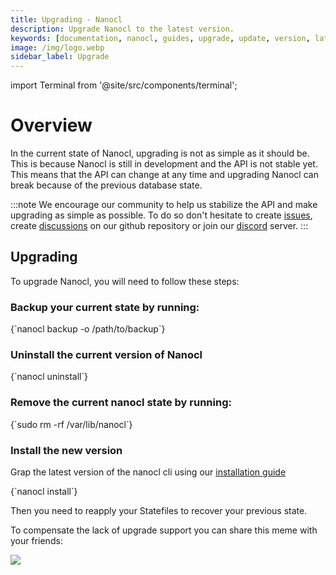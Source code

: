 ```yaml
---
title: Upgrading - Nanocl
description: Upgrade Nanocl to the latest version.
keywords: [documentation, nanocl, guides, upgrade, update, version, latest]
image: /img/logo.webp
sidebar_label: Upgrade
---
```


import Terminal from '@site/src/components/terminal';

# Overview

In the current state of Nanocl, upgrading is not as simple as it should be. This is because Nanocl is still in development and the API is not stable yet. This means that the API can change at any time and upgrading Nanocl can break because of the previous database state.

:::note
We encourage our community to help us stabilize the API and make upgrading as simple as possible.
To do so don't hesitate to create [issues][github_issues], create [discussions][github_discussions] on our github repository or join our [discord][discord] server.
:::

## Upgrading

To upgrade Nanocl, you will need to follow these steps:

### Backup your current state by running:

<Terminal language="sh">
{`nanocl backup -o /path/to/backup`}
</Terminal>

### Uninstall the current version of Nanocl

<Terminal language="sh">
{`nanocl uninstall`}
</Terminal>

### Remove the current nanocl state by running:

<Terminal language="sh">
{`sudo rm -rf /var/lib/nanocl`}
</Terminal>

### Install the new version

Grap the latest version of the nanocl cli using our [installation guide](/manuals/nanocl/install/overview)

<Terminal language="sh">
{`nanocl install`}
</Terminal>

Then you need to reapply your Statefiles to recover your previous state.

To compensate the lack of upgrade support you can share this meme with your friends:

<div class="center">
    <img src="/img/nanocl_upgrade.jpg" />
</div>

[github_issues]: https://github.com/next-hat/nanocl/issues
[github_discussions]: https://github.com/next-hat/nanocl/discussions
[discord]: https://discord.gg/WV4Aac8uZg